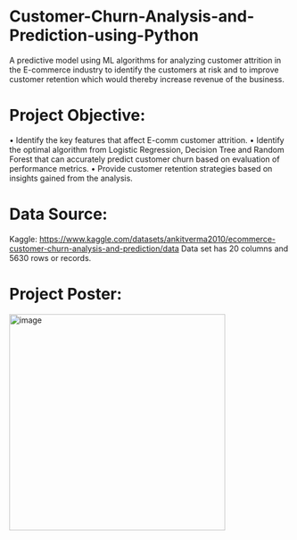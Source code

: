 # Customer-Churn-Analysis-and-Prediction-using-Python
A predictive model using ML algorithms for analyzing customer attrition in the E-commerce industry to identify the customers at risk and to improve customer retention which would thereby increase revenue of the business.

# Project Objective:
• Identify the key features that affect E-comm customer attrition.
• Identify the optimal algorithm from Logistic Regression, Decision Tree and Random Forest that can accurately predict customer churn based on evaluation of performance metrics.
• Provide customer retention strategies based on insights gained from the analysis.

# Data Source:
Kaggle: https://www.kaggle.com/datasets/ankitverma2010/ecommerce-customer-churn-analysis-and-prediction/data
Data set has 20 columns and 5630 rows or records.

# Project Poster:
<img width="387" alt="image" src="https://github.com/Nishu1996/Customer-Churn-Analysis-and-Prediction-using-Python/assets/26360936/7e1503e8-1e71-4c98-8b95-3aabded2f599">
